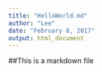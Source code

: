 ```yaml
---
title: "HelloWorld.md"
author: "Lee"
date: "February 8, 2017"
output: html_document
---
```


##This is a markdown file
